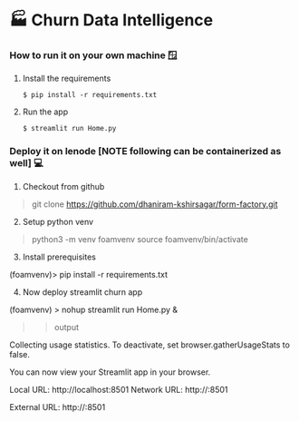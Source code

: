 # 🏭 Churn Data Intelligence

### How to run it on your own machine 🪟

1. Install the requirements

   ```
   $ pip install -r requirements.txt
   ```

2. Run the app

   ```
   $ streamlit run Home.py
   ```


### Deploy it on lenode [NOTE following can be containerized as well] 💻

1. Checkout from github

> git clone https://github.com/dhaniram-kshirsagar/form-factory.git

2. Setup python venv

> python3 -m venv foamvenv
> source foamvenv/bin/activate

3. Install prerequisites

(foamvenv)> pip install -r requirements.txt

4. Now deploy streamlit churn app

(foamvenv) > nohup streamlit run Home.py &

>>output

Collecting usage statistics. To deactivate, set browser.gatherUsageStats to false.


  You can now view your Streamlit app in your browser.

  Local URL: http://localhost:8501
  Network URL: http://<ip>:8501
  
  External URL: http://<ip>:8501
